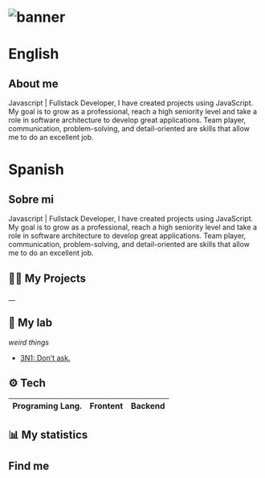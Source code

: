 # ![banner](https://i.pinimg.com/originals/86/f6/c9/86f6c984946298238d80f7771cf7445d.png)

# English

## About me

Javascript | Fullstack Developer, I have created projects using JavaScript. My goal is to grow as a professional, reach a high seniority level and take a role in software architecture to develop great applications. Team player, communication, problem-solving, and detail-oriented are skills that allow me to do an excellent job.

# Spanish

## Sobre mi

Javascript | Fullstack Developer, I have created projects using JavaScript. My goal is to grow as a professional, reach a high seniority level and take a role in software architecture to develop great applications. Team player, communication, problem-solving, and detail-oriented are skills that allow me to do an excellent job.

## 🧑‍💻 My Projects
__

## 🧪 My lab
_weird things_

- [3N1: Don't ask.](https://github.com/IonCna/3N1)

## ⚙️ Tech
Programing Lang. | Frontent | Backend |
|---|---|---|

## 📊 My statistics

## Find me

<!--- Me gusta el pan --->
